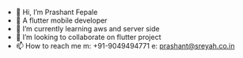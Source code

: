 - 👋 Hi, I’m Prashant Fepale
- 👀 A flutter mobile developer
- 🌱 I’m currently learning aws and server side 
- 💞️ I’m looking to collaborate on flutter project 
- 📫 How to reach me m: +91-9049494771 e: prashant@sreyah.co.in 

<!---
prashant-sreyah/prashant-sreyah is a ✨ special ✨ repository because its `README.md` (this file) appears on your GitHub profile.
You can click the Preview link to take a look at your changes.
--->

